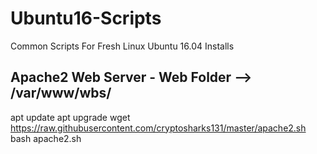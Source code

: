# Ubuntu16-Scripts
Common Scripts For Fresh Linux Ubuntu 16.04 Installs

## Apache2 Web Server - Web Folder --> /var/www/wbs/
apt update
apt upgrade
wget https://raw.githubusercontent.com/cryptosharks131/master/apache2.sh
bash apache2.sh
